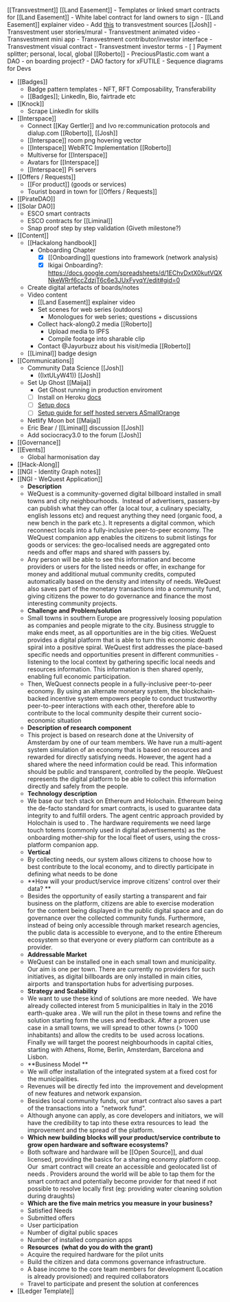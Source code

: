  [[Transvestment]] 
    [[Land Easement]]
        - Templates or linked smart contracts for [[Land Easement]]
        - White label contract for land owners to sign 
        - [[Land Easement]] explainer video
    -  Add [this](https://github.com/Joshfairhead/Resources/wiki/The-Commons) to transvestment sources [[Josh]]
    - Transvestment user stories/mural
    - Transvestment animated video
    - Transvestment mini app 
    - Transvestment contributor/investor interface 
    - Transvestment visual contract
    - Transvestment investor terms
    - [ ] Payment splitter; personal, local, global [[Roberto]]
    - PreciousPlastic.com want a DAO - on boarding project?
    - DAO factory for xFUTILE 
    - Sequence diagrams for Devs 
- [[Badges]]
    - Badge pattern templates - NFT, RFT Composability, Transferability 
    - [[Badges]]; LinkedIn, Bio, fairtrade etc 
- [[Knock]]
    - Scrape LinkedIn for skills 
- [[Interspace]]
    - Connect [[Kay Gertler]] and Ivo re:communication protocols and dialup.com [[Roberto]], [[Josh]]
    - [[Interspace]] room png hovering vector 
    - [[Interspace]] WebRTC Implementation [[Roberto]]
    -  Multiverse for [[Interspace]]
    - Avatars for [[Interspace]] 
    - [[Interspace]] Pi servers
- [[Offers / Requests]]
    - [[For product]] (goods or services)
    - Tourist board in town for [[Offers / Requests]]
- [[PirateDAO]]
- [[Solar DAO]] 
    - ESCO smart contracts
    - ESCO contracts for [[Liminal]]
    - Snap proof step by step validation (Giveth milestone?)
- [[Content]]
    - [[Hackalong handbook]] 
        - Onboarding Chapter
            - [x] [[Onboarding]] questions into framework (network analysis)
            - [x] Ikigai Onboarding?: https://docs.google.com/spreadsheets/d/1EChvDxtX0kutVQXNkeWRrf6ccZdzjT6c6e3JUxFvyqY/edit#gid=0
    - Create digital artefacts of boards/notes 
    - Video content
        - [[Land Easement]] explainer video
        - Set scenes for web series (outdoors) 
            - Monologues for web series; questions + discussions
        - Collect hack-along0.2 media [[Roberto]]
            - Upload media to IPFS
            - Compile footage into sharable clip
        - Contact @Jayurbuzz about his visit/media [[Roberto]]
    - [[Liminal]] badge design 
- [[Communications]]
    - Community Data Science [[Josh]]
        - ((IxtULyW41)) [[Josh]]
    - Set Up Ghost [[Maija]]
        - Get Ghost running in production enviroment
        - [ ] Install on Heroku [docs](https://github.com/SNathJr/ghost-on-heroku)
        - [ ] [Setup docs](https://ghost.org/docs/setup/)
        - [ ] [Setup guide for self hosted servers ASmallOrange](https://www.ghostforbeginners.com/how-to-install-ghost-on-a-small-orange/)
    - Netlify Moon bot [[Maija]]
    - Eric Bear / [[Liminal]] discussion [[Josh]]
    - Add sociocracy3.0 to the forum [[Josh]]
- [[Governance]] 
- [[Events]]
    - Global harmonisation day
- [[Hack-Along]]
- [[NGI - Identity Graph notes]]
- [[NGI - WeQuest Application]]
    - **Description**
    - WeQuest is a community-governed digital billboard installed in small towns and city neighbourhoods.  Instead of advertisers, passers-by can publish what they can offer (a local tour, a culinary specialty, english lessons etc) and request anything they need (organic food, a new bench in the park etc.). It represents a digital common, which reconnect locals into a fully-inclusive peer-to-peer economy. The WeQuest companion app enables the citizens to submit listings for goods or services: the geo-localised needs are aggregated onto needs and offer maps and shared with passers by.
    - Any person will be able to see this information and become providers or users for the listed needs or offer, in exchange for money and additional mutual community credits, computed automatically based on the density and intensity of needs. WeQuest also saves part of the monetary transactions into a community fund,  giving citizens the power to do governance and finance the most interesting community projects.
    - **Challenge and Problem/solution**
    - Small towns in southern Europe are progressively loosing population as companies and people migrate to the city. Business struggle to make ends meet, as all opportunities are in the big cities. WeQuest provides a digital platform that is able to turn this economic death spiral into a positive spiral. WeQuest first addresses the place-based specific needs and opportunities present in different communities - listening to the local context by gathering specific local needs and resources information. This information is then shared openly, enabling full economic participation.
    - Then, WeQuest connects people in a fully-inclusive peer-to-peer economy. By using an alternate monetary system, the blockchain-backed incentive system empowers people to conduct trustworthy peer-to-peer interactions with each other, therefore able to contribute to the local community despite their current socio-economic situation
    - **Description of research component**
    - This project is based on research done at the University of Amsterdam by one of our team members. We have run a multi-agent system simulation of an economy that is based on resources and rewarded for directly satisfying needs. However, the agent had a shared where the need information could be read. This information should be public and transparent, controlled by the people. WeQuest represents the digital platform to be able to collect this information directly and safely from the people.
    - **Technology description**
    - We base our tech stack on Ethereum and Holochain. Ethereum being the de-facto standard for smart contracts, is used to guarantee data integrity to and fulfill orders. The agent centric approach provided by Holochain is used to . The hardware requirements we need large touch totems (commonly used in digital advertisements) as the onboarding mother-ship for the local fleet of users, using the cross-platform companion app.
    - **Vertical**
    - By collecting needs, our system allows citizens to choose how to best contribute to the local economy, and to directly participate in defining what needs to be done
    - **How will your product/service improve citizens' control over their data? **
    - Besides the opportunity of easily starting a transparent and fair business on the platform, citizens are able to exercise moderation for the content being displayed in the public digital space and can do governance over the collected community funds. Furthermore, instead of being only accessible through market research agencies, the public data is accessible to everyone, and to the entire Ethereum ecosystem so that everyone or every platform can contribute as a provider.
    - **Addressable Market**
    - WeQuest can be installed one in each small town and municipality. Our aim is one per town. There are currently no providers for such initiatives, as digital billboards are only installed in main cities, airports  and transportation hubs for advertising purposes.
    - **Strategy and Scalability**
    - We want to use these kind of solutions are more needed.  We have already collected interest from 5 municipalities in Italy in the 2016 earth-quake area . We will run the pilot in these towns and refine the solution starting form the uses and feedback. After a proven use case in a small towns, we will spread to other towns (> 1000 inhabitants) and allow the credits to be  used across locations. Finally we will target  the poorest neighbourhoods in capital cities, starting with Athens, Rome, Berlin, Amsterdam, Barcelona and Lisbon.
    - **Business Model **
    - We will offer installation of the integrated system at a fixed cost for the municipalities.
    - Revenues will be directly fed into  the improvement and development of new features and network expansion.
    - Besides local community funds, our smart contract also saves a part of the transactions into a  "network fund".
    - Although anyone can apply, as core developers and initiators, we will have the credibility to tap into these extra resources to lead  the improvement and the spread of the platform.
    - **Which new building blocks will your product/service contribute to grow open hardware and software ecosystems?**
    - Both software and hardware will be [[Open Source]], and dual licensed, providing the basics for a sharing economy platform coop. Our  smart contract will create an accessible and geolocated list of needs . Providers around the world will be able to tap them for the smart contract and potentially become provider for that need if not possible to resolve locally first (eg: providing water cleaning solution during draughts)
    - **Which are the five main metrics you measure in your business?**
    - Satisfied Needs
    - Submitted offers
    - User participation
    - Number of digital public spaces
    - Number of installed companion apps
    - **Resources  (what do you do with the grant)**
    - Acquire the required hardware for the pilot units
    - Build the citizen and data commons governance infrastructure.
    - A base income to the core team members for development (Location is already provisioned) and required collaborators
    - Travel to participate and present the solution at conferences
- [[Ledger Template]]
